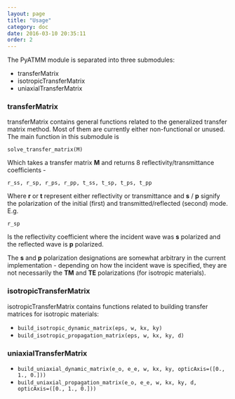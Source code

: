 ```yaml
---
layout: page
title: "Usage"
category: doc
date: 2016-03-10 20:35:11
order: 2
---
```

The PyATMM module is separated into three submodules:
* transferMatrix
* isotropicTransferMatrix
* uniaxialTransferMatrix

### transferMatrix
transferMatrix contains general functions related to the generalized transfer matrix method. Most of them are currently either non-functional or unused. The main function in this submodule is

    solve_transfer_matrix(M)

Which takes a transfer matrix **M** and returns 8 reflectivity/transmittance coefficients -

    r_ss, r_sp, r_ps, r_pp, t_ss, t_sp, t_ps, t_pp

Where **r** or **t** represent either reflectivity or transmittance and **s** / **p** signify the polarization of the initial (first) and transmitted/reflected (second) mode. E.g.

    r_sp

Is the reflectivity coefficient where the incident wave was  **s** polarized and the reflected wave is **p** polarized.

The **s** and **p** polarization designations are somewhat arbitrary in the current implementation - depending on how the incident wave is specified, they are not necessarily the **TM** and **TE** polarizations (for isotropic materials).

### isotropicTransferMatrix
isotropicTransferMatrix contains functions related to building transfer matrices for isotropic materials:

* 	```build_isotropic_dynamic_matrix(eps, w, kx, ky)```
*   ```build_isotropic_propagation_matrix(eps, w, kx, ky, d)```


### uniaxialTransferMatrix

*	```build_uniaxial_dynamic_matrix(e_o, e_e, w, kx, ky, opticAxis=([0., 1., 0.]))```
* 	```build_uniaxial_propagation_matrix(e_o, e_e, w, kx, ky, d, opticAxis=([0., 1., 0.]))```
